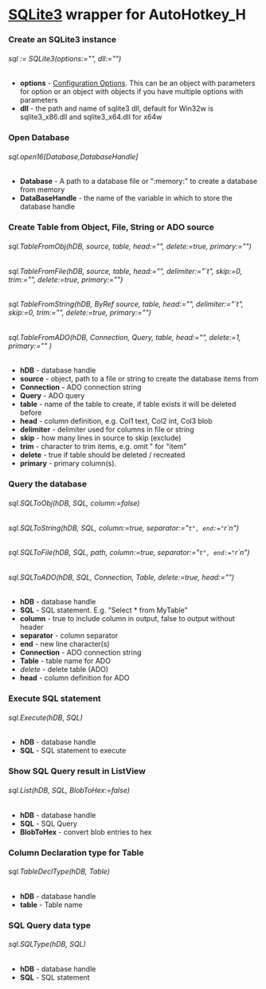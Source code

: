 # [SQLite3](https://www.sqlite.org) wrapper for AutoHotkey_H

### Create an SQLite3 instance
###### sql := SQLite3(options:="", dll:="")
* **options**  -  [Configuration Options](https://www.sqlite.org/c3ref/c_config_covering_index_scan.html). This can be an object with parameters for option or an object with objects if you have multiple options with parameters
* **dll** - the path and name of sqlite3 dll, default for Win32w is sqlite3_x86.dll and sqlite3_x64.dll for x64w


### Open Database
###### sql.open16[Database,DatabaseHandle]
* **Database** - A path to a database file or ":memory:" to create a database from memory
* **DataBaseHandle** - the name of the variable in which to store the database handle

### Create Table from Object, File, String or ADO source
###### sql.TableFromObj(hDB, source, table, head:="", delete:=true, primary:="")
###### sql.TableFromFile(hDB, source, table, head:="", delimiter:="`t", skip:=0, trim:="", delete:=true, primary:="")
###### sql.TableFromString(hDB, ByRef source, table, head:="", delimiter:="`t", skip:=0, trim:="", delete:=true, primary:="")
###### sql.TableFromADO(hDB, Connection, Query, table, head:="", delete:=1, primary:="" )
* **hDB** - database handle
* **source** - object, path to a file or string to create the database items from
* **Connection** - ADO connection string
* **Query** - ADO query
* **table** - name of the table to create, if table exists it will be deleted before
* **head** - column definition, e.g. Col1 text, Col2 int, Col3 blob
* **delimiter** - delimiter used for columns in file or string
* **skip** - how many lines in source to skip (exclude)
* **trim** - character to trim items, e.g. omit " for "item"
* **delete** - true if table should be deleted / recreated
* **primary** - primary column(s).

### Query the database
###### sql.SQLToObj(hDB, SQL, column:=false)
###### sql.SQLToString(hDB, SQL, column:=true, separator:="`t", end:="`r`n")
###### sql.SQLToFile(hDB, SQL, path, column:=true, separator:="`t", end:="`r`n")
###### sql.SQLToADO(hDB, SQL, Connection, Table, delete:=true, head:="")
* **hDB** - database handle
* **SQL** - SQL statement. E.g. "Select * from MyTable"
* **column** - true to include column in output, false to output without header
* **separator** - column separator
* **end** - new line character(s)
* **Connection** - ADO connection string
* **Table** - table name for ADO
* *delete* - delete table (ADO)
* **head** - column definition for ADO

### Execute SQL statement
###### sql.Execute(hDB, SQL)
* **hDB** - database handle
* **SQL** - SQL statement to execute

### Show SQL Query result in ListView
###### sql.List(hDB, SQL, BlobToHex:=false)
* **hDB** - database handle
* **SQL** - SQL Query
* **BlobToHex** - convert blob entries to hex

### Column Declaration type for Table
###### sql.TableDeclType(hDB, Table)
* **hDB** - database handle
* **table** - Table name

### SQL Query data type
###### sql.SQLType(hDB, SQL)
* **hDB** - database handle
* **SQL** - SQL statement
